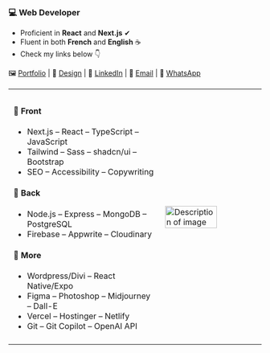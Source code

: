 ### 💻 Web Developer
- Proficient in **React** and **Next.js** ✔
- Fluent in both **French** and **English** ☕
- Check my links below 👇

<div>
    🖼 <a href="https://devfrank.vercel.app">Portfolio</a> |
    🎨 <a href="https://drive.google.com/drive/folders/1_jEA6j9e31_xdi-JC7eDePDzfVrCYlEe">Design</a> |
    👔 <a href="https://www.linkedin.com/in/frankdev">LinkedIn</a> |
    📧 <a href="mailto:franck.vukelic@gmail.com">Email</a> |
    💬 <a href="https://api.whatsapp.com/send?phone=33779134587">WhatsApp</a>
</div><br/>

<div style="text-align: center;">
  <table style="margin: auto; border-collapse: collapse; ">
    <tr>
      <td style="width: 60%; padding: 10px; vertical-align: top;">
        <h4>📁 Front</h4>
        <ul>
          <li>Next.js – React – TypeScript – JavaScript</li>
          <li>Tailwind – Sass – shadcn/ui – Bootstrap</li>
          <li>SEO – Accessibility – Copywriting</li>
        </ul>
        <h4>📁 Back</h4>
        <ul>
          <li>Node.js – Express – MongoDB – PostgreSQL</li>
          <li>Firebase – Appwrite – Cloudinary</li>
        </ul>
        <h4>📁 More</h4>
        <ul>
          <li>Wordpress/Divi – React Native/Expo</li>
          <li>Figma – Photoshop – Midjourney – Dall-E</li>
          <li>Vercel – Hostinger – Netlify</li>
          <li>Git – Git Copilot – OpenAI API</li>
        </ul>
      </td>
      <td style="padding: 10px;">
        <img src="https://i.ibb.co/z2nzxF1/output-onlinepngtools-1.png" alt="Description of image" style="width: 75%; height: auto;"/>
      </td>
    </tr>
  </table>
</div>
  
